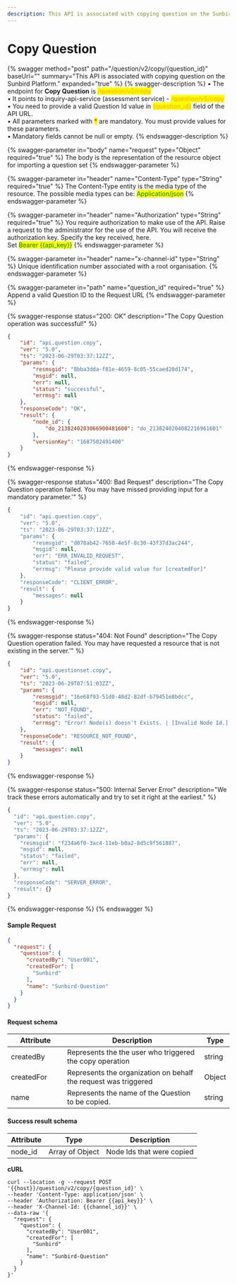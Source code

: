 ```yaml
---
description: This API is associated with copying question on the Sunbird Platform.
---
```


# Copy Question

{% swagger method="post" path="/question/v2/copy/{question_id}" baseUrl="" summary="This API is associated with copying question on the Sunbird Platform." expanded="true" %}
{% swagger-description %}
• The endpoint for **Copy Question** is <mark style="color:orange;">/question/v2/copy</mark>\
• It points to inquiry-api-service (assessment service) - <mark style="color:orange;">/question/v5/copy</mark> \
• You need to provide a valid Question Id value in <mark style="color:orange;">{question\_id}</mark> field of the API URL.\
• All parameters marked with <mark style="color:red;">\*</mark> are mandatory. You must provide values for these parameters. \
• Mandatory fields cannot be null or empty.
{% endswagger-description %}

{% swagger-parameter in="body" name="request" type="Object" required="true" %}
The body is the representation of the resource object for importing a question set
{% endswagger-parameter %}

{% swagger-parameter in="header" name="Content-Type" type="String" required="true" %}
The Content-Type entity is the media type of the resource. The possible media types can be: <mark style="color:green;">Application/json</mark>
{% endswagger-parameter %}

{% swagger-parameter in="header" name="Authorization" type="String" required="true" %}
You require authorization to make use of the API. Raise a request to the administrator for the use of the API. You will receive the authorization key. Specify the key received, here.\
Set <mark style="color:green;">Bearer \{{api\_key\}}</mark>
{% endswagger-parameter %}

{% swagger-parameter in="header" name="x-channel-id" type="String" %}
Unique identification number associated with a root organisation.
{% endswagger-parameter %}

{% swagger-parameter in="path" name="question_id" required="true" %}
Append a valid Question ID to the Request URL
{% endswagger-parameter %}

{% swagger-response status="200: OK" description="The Copy Question operation was successful!" %}
```json
{
    "id": "api.question.copy",
    "ver": "5.0",
    "ts": "2023-06-29T03:37:12ZZ",
    "params": {
        "resmsgid": "8bba3dda-f81e-4659-8c05-55caed20d174",
        "msgid": null,
        "err": null,
        "status": "successful",
        "errmsg": null
    },
    "responseCode": "OK",
    "result": {
        "node_id": {
            "do_2138240203066900481600": "do_2138240204082216961601"
        },
        "versionKey": "1687502491400"
    }
}
```
{% endswagger-response %}

{% swagger-response status="400: Bad Request" description="The Copy Question operation failed. You may have missed providing input for a mandatory parameter.'" %}
```javascript
{
    "id": "api.question.copy",
    "ver": "5.0",
    "ts": "2023-06-29T03:37:12ZZ",
    "params": {
        "resmsgid": "d078ab42-7650-4e5f-8c30-43f37d3ac244",
        "msgid": null,
        "err": "ERR_INVALID_REQUEST",
        "status": "failed",
        "errmsg": "Please provide valid value for [createdFor]"
    },
    "responseCode": "CLIENT_ERROR",
    "result": {
        "messages": null
    }
}
```
{% endswagger-response %}

{% swagger-response status="404: Not Found" description="The Copy Question operation failed. You may have requested a resource that is not existing in the server.'" %}
```json
{
    "id": "api.questionset.copy",
    "ver": "5.0",
    "ts": "2023-06-29T07:51:03ZZ",
    "params": {
        "resmsgid": "16e68f93-51d0-48d2-82df-b79451e8bdcc",
        "msgid": null,
        "err": "NOT_FOUND",
        "status": "failed",
        "errmsg": "Error! Node(s) doesn't Exists. | [Invalid Node Id.]: do_213824021343412224160"
    },
    "responseCode": "RESOURCE_NOT_FOUND",
    "result": {
        "messages": null
    }
}
```
{% endswagger-response %}

{% swagger-response status="500: Internal Server Error" description="We track these errors automatically and try to set it right at the earliest." %}
```javascript
{
  "id": "api.question.copy",
  "ver": "5.0",
  "ts": "2023-06-29T03:37:12ZZ",
  "params": {
    "resmsgid": "f234a6f0-3ac4-11eb-b0a2-8d5c9f561887",
    "msgid": null,
    "status": "failed",
    "err": null,
    "errmsg": null
  },
  "responseCode": "SERVER_ERROR",
  "result": {}
}
```
{% endswagger-response %}
{% endswagger %}

#### Sample Request

```json
{
  "request": {
    "question": {
      "createdBy": "User001",
      "createdFor": [
        "Sunbird"
      ],
      "name": "Sunbird-Question"
    }
  }
}
```

#### Request schema

<table><thead><tr><th width="139.33333333333331">Attribute</th><th width="486">Description</th><th>Type</th></tr></thead><tbody><tr><td>createdBy</td><td>Represents the the user who triggered the copy operation</td><td>string</td></tr><tr><td>createdFor</td><td>Represents the organization on behalf the request was triggered</td><td>Object</td></tr><tr><td>name</td><td>Represents the name of the Question to be copied.</td><td>string</td></tr></tbody></table>

#### Success result schema

| Attribute | Type            | Description               |
| --------- | --------------- | ------------------------- |
| node\_id  | Array of Object | Node Ids that were copied |

**cURL**

```
curl --location -g --request POST '{{host}}/question/v2/copy/{question_id}' \
--header 'Content-Type: application/json' \
--header 'Authorization: Bearer {{api_key}}' \
--header 'X-Channel-Id: {{channel_id}}' \
--data-raw '{
  "request": {
    "question": {
      "createdBy": "User001",
      "createdFor": [
        "Sunbird"
      ],
      "name": "Sunbird-Question"
    }
  }
}'
```
